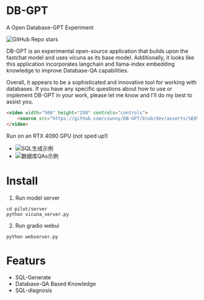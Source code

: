 # DB-GPT
A Open Database-GPT Experiment

![GitHub Repo stars](https://img.shields.io/github/stars/csunny/db-gpt?style=social)


DB-GPT is an experimental open-source application that builds upon the fastchat model and uses vicuna as its base model. Additionally, it looks like this application incorporates langchain and llama-index embedding knowledge to improve Database-QA capabilities. 

Overall, it appears to be a sophisticated and innovative tool for working with databases. If you have any specific questions about how to use or implement DB-GPT in your work, please let me know and I'll do my best to assist you.

```HTML
<video width="500" height="250" controls="controls">
    <source src="https://github.com/csunny/DB-GPT/blob/dev/asserts/%E6%BC%94%E7%A4%BA.mov" type="video/mov">
</video>
```
Run on an RTX 4090 GPU (not sped up!)

- ![SQL生成示例](https://github.com/csunny/DB-GPT/blob/dev/asserts/sql_generate.png)
- ![数据库QAs示例](https://github.com/csunny/DB-GPT/blob/dev/asserts/DB_QA.png)
# Install
1. Run model server
```
cd pilot/server
python vicuna_server.py
```

2. Run gradio webui
```
python webserver.py 
```

# Featurs
- SQL-Generate
- Database-QA Based Knowledge 
- SQL-diagnosis